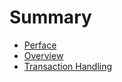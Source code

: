 # Summary

- [Perface](./perface.md)
- [Overview](./overview.md)
- [Transaction Handling](./transaction-handling.md)

